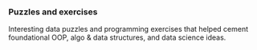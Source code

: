 ### Puzzles and exercises

Interesting data puzzles and programming exercises that helped cement foundational OOP, algo & data structures, and data science ideas.
